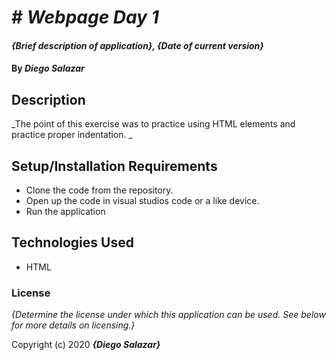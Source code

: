 # # _Webpage Day 1_

#### _{Brief description of application}, {Date of current version}_

#### By _**Diego Salazar**_

## Description
_The point of this exercise was to practice using HTML elements and practice proper indentation. _

## Setup/Installation Requirements

* Clone the code from the repository.
* Open up the code in visual studios code or a like device.
* Run the application

## Technologies Used

* HTML

### License

*{Determine the license under which this application can be used.  See below for more details on licensing.}*

Copyright (c) 2020 **_{Diego Salazar}_**
